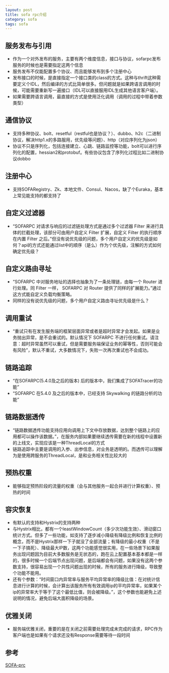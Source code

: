 ```yaml
---
layout: post
title: sofa rpc介绍
category: sofa
tags: sofa
---
```


## 服务发布与引用
- 作为一个对外发布的服务，主要有两个维度信息，接口与协议，sofarpc发布服务的时候也是需要指定这两个信息
- 服务发布不仅能配置多个协议、而且能够发布到多个注册中心
- 发布接口的时候，是直接指定一个接口类的class的方式。这种与thrift这种需要定义个IDL，然后编译的方式比简单很多。但问题就是如果跨语言调用的时候，可能需要重新写一遍接口（IDL可以直接服用IDL生成其他语言客户端）。
- 如果需要跨语言调用，最直接的方式是使用泛化调用（调用的过程中带着参数类型）

## 通信协议
- 支持多种协议、bolt、resetful（restful也是协议？）、dubbo、h2c（二进制协议，解决http1.x的多路服用，优先级等问题）、http（对应序列化为json）
- 协议不只是序列化，包括连接建立、心跳、链路监控等功能，bolt可以进行序列化的配置，hessian2和protobuf。有些协议包含了序列化过程比如二进制协议dobbo

## 注册中心
- 支持SOFARegistry、Zk、本地文件、Consul、Nacos，缺了个Euraka，基本上常见能支持的都支持了

## 自定义过滤器
- “SOFARPC 对请求与响应的过滤链处理方式是通过多个过滤器 Filter 来进行具体的拦截处理，该部分可由用户自定义 Filter 扩展，自定义 Filter 的执行顺序在内置 Filter 之后。”但没有说优先级的问题，多个用户自定义的优先级是如何？api的方式还能通过list中的顺序（是么）作为个优先级，注解的方式如何确定优先级？

## 自定义路由寻址
- “SOFARPC 中对服务地址的选择也抽象为了一条处理链，由每一个 Router 进行处理。同 Filter 一样， SOFARPC 对 Router 提供了同样的扩展能力。”通过这方式能自定义负载均衡策略。
- 同样的没有说优先级的问题，多个用户自定义路由寻址优先级是什么？

## 调用重试
- “重试只有在发生服务端的框架层面异常或者是超时异常才会发起。如果是业务抛出异常，是不会重试的。默认情况下 SOFARPC 不进行任何重试。请注意：超时异常虽然可以重试，但是需要服务端保证业务的幂等性，否则可能会有风险”，默认不重试，大多数情况下，失败一次再次重试也不会成功。

## 链路追踪
- “在SOFARPC(5.4.0及之后的版本) 后的版本中，我们集成了SOFATracer的功能”
- “SOFARPC 在5.4.0 及之后的版本中，已经支持 Skywalking 的链路分析的功能”

## 链路数据透传
- “链路数据透传功能支持应用向调用上下文中存放数据，达到整个链路上的应用都可以操作该数据。”，在服务内部如果要继续透传需要在新的线程中设置新的上线文，实现应该是一种ThreadLocal的方式
- 链路追踪中主要是调用的入参、出参信息，对业务是透明的。而透传可以理解为是使用跨服务的ThreadLocal，是和业务相关性比较大的

## 预热权重
- 能够指定预热阶段的流量的权重（会与其他服务一起合并进行计算权重）、预热的时间

## 容灾恢复
- 有默认的支持和Hystrix的支持两种
- 与Hystrix相比，都有一个leastWindowCount（多少次功能生效）、滑动窗口统计方式。但多了一些功能，如支持了逐步减小降级有降级比例和恢复比例的概念，而不是Hystrix那样一下子就没了全部流量；有降级的最小权重（不是一下子搞死）、降级最大IP数，这两个功能感觉很实用，在一些场景下如果服务出现问题因为目前大多数服务是无状态的，跑在云上配置基本基本都是一样的，很多时候一个后端节点出现问题，是后端都会有问题，如果没有这两个参数支持，很容易出现一个共性问题出现的时候，所有的服务进行降级，导致整个功能不能用。
- 还有个参数：“时间窗口内异常率与服务平均异常率的降级比值：在对统计信息进行计算的时候，会计算出该服务所有有效调用ip的平均异常率，如果某个ip的异常率大于等于了这个最低比值，则会被降级。”，这个参数也能避免上述说明的情况，避免后端大面积降级的场景。

## 优雅关闭
- 服务端优雅关闭，重要的是在关闭之前需要处理完成未完成的请求，RPC作为客户端也是如果有个请求还没有Response需要等待一段时间

## 参考
[SOFA-prc](https://www.sofastack.tech/projects/sofa-rpc/getting-started-with-rpc/)






